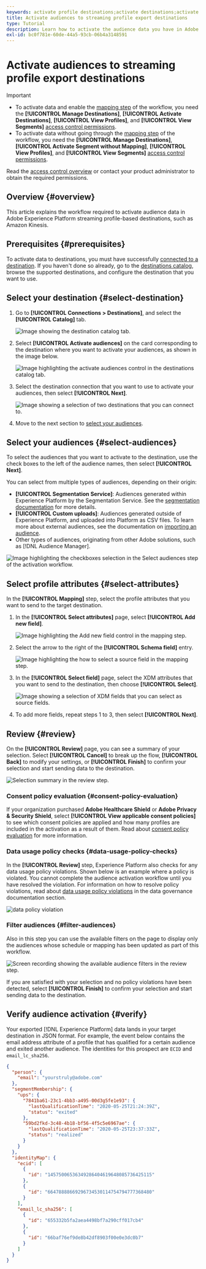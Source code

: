 ```yaml
---
keywords: activate profile destinations;activate destinations;activate data; activate email marketing destinations; activate cloud storage destinations
title: Activate audiences to streaming profile export destinations
type: Tutorial
description: Learn how to activate the audience data you have in Adobe Experience Platform by sending audiences to streaming profile-based destinations.
exl-id: bc0f781e-60de-44a5-93cb-06b4a3148591
---
```


# Activate audiences to streaming profile export destinations

>[!IMPORTANT]
> 
> * To activate data and enable the [mapping step](#mapping) of the workflow, you need the **[!UICONTROL Manage Destinations]**, **[!UICONTROL Activate Destinations]**, **[!UICONTROL View Profiles]**, and **[!UICONTROL View Segments]** [access control permissions](/help/access-control/home.md#permissions).
> * To activate data without going through the [mapping step](#mapping) of the workflow, you need the **[!UICONTROL Manage Destinations]**, **[!UICONTROL Activate Segment without Mapping]**, **[!UICONTROL View Profiles]**, and **[!UICONTROL View Segments]** [access control permissions](/help/access-control/home.md#permissions).
> 
> Read the [access control overview](/help/access-control/ui/overview.md) or contact your product administrator to obtain the required permissions.

## Overview {#overview}

This article explains the workflow required to activate audience data in Adobe Experience Platform streaming profile-based destinations, such as Amazon Kinesis.

## Prerequisites {#prerequisites}

To activate data to destinations, you must have successfully [connected to a destination](./connect-destination.md). If you haven't done so already, go to the [destinations catalog](../catalog/overview.md), browse the supported destinations, and configure the destination that you want to use.

## Select your destination {#select-destination}

1. Go to **[!UICONTROL Connections > Destinations]**, and select the **[!UICONTROL Catalog]** tab.
    
    ![Image showing the destination catalog tab.](../assets/ui/activate-streaming-profile-destinations/catalog-tab.png)

1. Select **[!UICONTROL Activate audiences]** on the card corresponding to the destination where you want to activate your audiences, as shown in the image below.

    ![Image highlighting the activate audiences control in the destinations catalog tab.](../assets/ui/activate-streaming-profile-destinations/activate-audiences-button.png)

1. Select the destination connection that you want to use to activate your audiences, then select **[!UICONTROL Next]**.

    ![Image showing a selection of two destinations that you can connect to.](../assets/ui/activate-streaming-profile-destinations/select-destination.png)

1. Move to the next section to [select your audiences](#select-audiences).

## Select your audiences {#select-audiences}

To select the audiences that you want to activate to the destination, use the check boxes to the left of the audience names, then select **[!UICONTROL Next]**.

You can select from multiple types of audiences, depending on their origin:

* **[!UICONTROL Segmentation Service]**: Audiences generated within Experience Platform by the Segmentation Service. See the [segmentation documentation](../../segmentation/ui/overview.md) for more details.
* **[!UICONTROL Custom uploads]**: Audiences generated outside of Experience Platform, and uploaded into Platform as CSV files. To learn more about external audiences, see the documentation on [importing an audience](../../segmentation/ui/overview.md#import-audience).
* Other types of audiences, originating from other Adobe solutions, such as [!DNL Audience Manager].

![Image highlighting the checkboxes selection in the Select audiences step of the activation workflow.](../assets/ui/activate-streaming-profile-destinations/select-audiences.png)

## Select profile attributes {#select-attributes}

In the **[!UICONTROL Mapping]** step, select the profile attributes that you want to send to the target destination.

1. In the **[!UICONTROL Select attributes]** page, select **[!UICONTROL Add new field]**.
    
    ![Image highlighting the Add new field control in the mapping step.](../assets/ui/activate-streaming-profile-destinations/add-new-field.png)

1. Select the arrow to the right of the **[!UICONTROL Schema field]** entry.

    ![Image highlighting the how to select a source field in the mapping step.](../assets/ui/activate-streaming-profile-destinations/select-schema-field.png)

1. In the **[!UICONTROL Select field]** page, select the XDM attributes that you want to send to the destination, then choose **[!UICONTROL Select]**.

    ![Image showing a selection of XDM fields that you can select as source fields.](../assets/ui/activate-streaming-profile-destinations/target-field-page.png)

1. To add more fields, repeat steps 1 to 3, then select **[!UICONTROL Next]**.

## Review {#review}

On the **[!UICONTROL Review]** page, you can see a summary of your selection. Select **[!UICONTROL Cancel]** to break up the flow, **[!UICONTROL Back]** to modify your settings, or **[!UICONTROL Finish]** to confirm your selection and start sending data to the destination.

![Selection summary in the review step.](../assets/ui/activate-streaming-profile-destinations/review.png)

### Consent policy evaluation {#consent-policy-evaluation}

If your organization purchased **Adobe Healthcare Shield** or **Adobe Privacy & Security Shield**, select **[!UICONTROL View applicable consent policies]** to see which consent policies are applied and how many profiles are included in the activation as a result of them. Read about [consent policy evaluation](/help/data-governance/enforcement/auto-enforcement.md#consent-policy-evaluation) for more information.

### Data usage policy checks {#data-usage-policy-checks}

In the **[!UICONTROL Review]** step, Experience Platform also checks for any data usage policy violations. Shown below is an example where a policy is violated. You cannot complete the audience activation workflow until you have resolved the violation. For information on how to resolve policy violations, read about [data usage policy violations](/help/data-governance/enforcement/auto-enforcement.md#data-usage-violation) in the data governance documentation section.
 
![data policy violation](../assets/common/data-policy-violation.png)

### Filter audiences {#filter-audiences}

Also in this step you can use the available filters on the page to display only the audiences whose schedule or mapping has been updated as part of this workflow. 

![Screen recording showing the available audience filters in the review step.](../assets/ui/activate-streaming-profile-destinations/filter-audiences-review-step.gif)

If you are satisfied with your selection and no policy violations have been detected, select **[!UICONTROL Finish]** to confirm your selection and start sending data to the destination. 

## Verify audience activation {#verify}

Your exported [!DNL Experience Platform] data lands in your target destination in JSON format. For example, the event below contains the email address attribute of a profile that has qualified for a certain audience and exited another audience. The identities for this prospect are `ECID` and `email_lc_sha256`.

```json
{
  "person": {
    "email": "yourstruly@adobe.com"
  },
  "segmentMembership": {
    "ups": {
      "7841ba61-23c1-4bb3-a495-00d3g5fe1e93": {
        "lastQualificationTime": "2020-05-25T21:24:39Z",
        "status": "exited"
      },
      "59bd2fkd-3c48-4b18-bf56-4f5c5e6967ae": {
        "lastQualificationTime": "2020-05-25T23:37:33Z",
        "status": "realized"
      }
    }
  },
  "identityMap": {
    "ecid": [
      {
        "id": "14575006536349286404619648085736425115"
      },
      {
        "id": "66478888669296734530114754794777368480"
      }
    ],
    "email_lc_sha256": [
      {
        "id": "655332b5fa2aea4498bf7a290cff017cb4"
      },
      {
        "id": "66baf76ef9de8b42df8903f00e0e3dc0b7"
      }
    ]
  }
}
```
